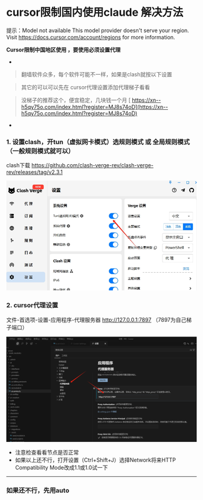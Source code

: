 # cursor限制国内使用claude 解决方法

提示：Model not available
This model provider doesn't serve your region. Visit https://docs.cursor.com/account/regions for more information.

**Cursor限制中国地区使用 ，要使用必须设置代理**

-

> 翻墙软件众多，每个软件可能不一样，如果是clash就按以下设置

> 其它的可以可以先在 cursor代理设置添加代理梯子看看

> 没梯子的推荐这个，便宜稳定，几块钱一个月
[ https://xn--h5qy75o.com/index.html?register=MJ8s74oD](https://xn--h5qy75o.com/index.html?register=MJ8s74oD) 

-

### 1. 设置clash，开tun（虚拟网卡模式）选规则模式 或 全局规则模式（一般规则模式就可以）

clash下载
https://github.com/clash-verge-rev/clash-verge-rev/releases/tag/v2.3.1


![202507161426877.png](<202507161426877.png>)


### 2. cursor代理设置
文件-首选项-设置-应用程序-代理服务器 http://127.0.0.1:7897 （7897为自己梯子端口）

![20250716142555.png](<20250716142555.png>)


- 注意检查看看节点是否正常
- 如果以上还不行，打开设置（Ctrl+Shift+J）选择Network将来HTTP Compatibility Mode改成1.1或1.0试一下

-- - 

### 如果还不行，先用auto

